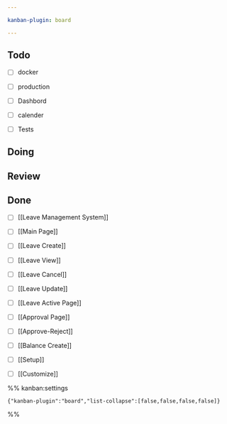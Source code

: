 ```yaml
---

kanban-plugin: board

---
```


## Todo

- [ ] docker
- [ ] production
- [ ] Dashbord
- [ ] calender
- [ ] Tests


## Doing



## Review



## Done

- [ ] [[Leave Management System]]
- [ ] [[Main Page]]
- [ ] [[Leave Create]]
- [ ] [[Leave View]]
- [ ] [[Leave Cancel]]
- [ ] [[Leave Update]]
- [ ] [[Leave Active Page]]
- [ ] [[Approval Page]]
- [ ] [[Approve-Reject]]
- [ ] [[Balance Create]]
- [ ] [[Setup]]
- [ ] [[Customize]]




%% kanban:settings
```
{"kanban-plugin":"board","list-collapse":[false,false,false,false]}
```
%%